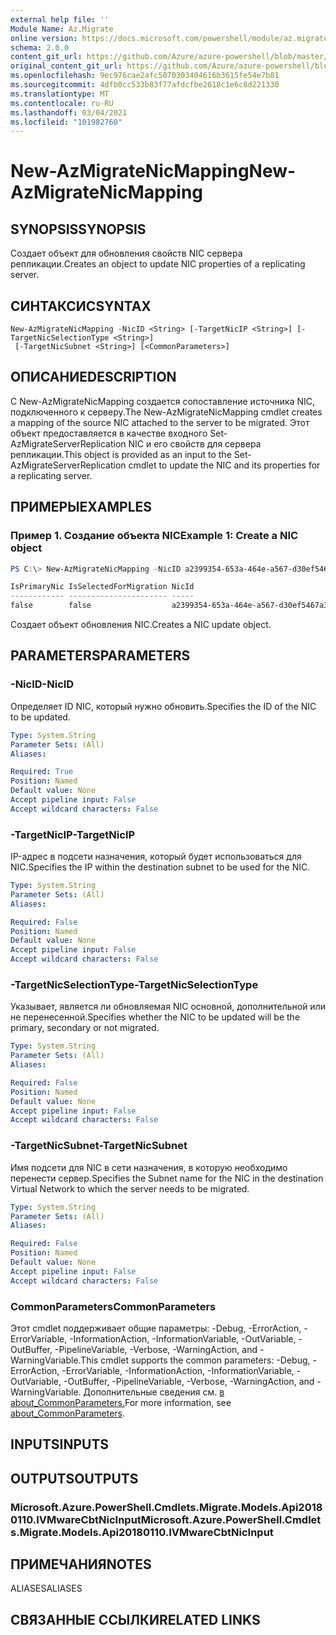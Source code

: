 ```yaml
---
external help file: ''
Module Name: Az.Migrate
online version: https://docs.microsoft.com/powershell/module/az.migrate/new-azmigratenicmapping
schema: 2.0.0
content_git_url: https://github.com/Azure/azure-powershell/blob/master/src/Migrate/help/New-AzMigrateNicMapping.md
original_content_git_url: https://github.com/Azure/azure-powershell/blob/master/src/Migrate/help/New-AzMigrateNicMapping.md
ms.openlocfilehash: 9ec976cae2afc5070303404616b3615fe54e7b81
ms.sourcegitcommit: 4dfb0cc533b83f77afdcfbe2618c1e6c8d221330
ms.translationtype: MT
ms.contentlocale: ru-RU
ms.lasthandoff: 03/04/2021
ms.locfileid: "101982760"
---
```

# <span data-ttu-id="03f1a-101">New-AzMigrateNicMapping</span><span class="sxs-lookup"><span data-stu-id="03f1a-101">New-AzMigrateNicMapping</span></span>

## <span data-ttu-id="03f1a-102">SYNOPSIS</span><span class="sxs-lookup"><span data-stu-id="03f1a-102">SYNOPSIS</span></span>
<span data-ttu-id="03f1a-103">Создает объект для обновления свойств NIC сервера репликации.</span><span class="sxs-lookup"><span data-stu-id="03f1a-103">Creates an object to update NIC properties of a replicating server.</span></span>

## <span data-ttu-id="03f1a-104">СИНТАКСИС</span><span class="sxs-lookup"><span data-stu-id="03f1a-104">SYNTAX</span></span>

```
New-AzMigrateNicMapping -NicID <String> [-TargetNicIP <String>] [-TargetNicSelectionType <String>]
 [-TargetNicSubnet <String>] [<CommonParameters>]
```

## <span data-ttu-id="03f1a-105">ОПИСАНИЕ</span><span class="sxs-lookup"><span data-stu-id="03f1a-105">DESCRIPTION</span></span>
<span data-ttu-id="03f1a-106">С New-AzMigrateNicMapping создается сопоставление источника NIC, подключенного к серверу.</span><span class="sxs-lookup"><span data-stu-id="03f1a-106">The New-AzMigrateNicMapping cmdlet creates a mapping of the source NIC attached to the server to be migrated.</span></span>
<span data-ttu-id="03f1a-107">Этот объект предоставляется в качестве входного Set-AzMigrateServerReplication NIC и его свойств для сервера репликации.</span><span class="sxs-lookup"><span data-stu-id="03f1a-107">This object is provided as an input to the Set-AzMigrateServerReplication cmdlet to update the NIC and its properties for a replicating server.</span></span>

## <span data-ttu-id="03f1a-108">ПРИМЕРЫ</span><span class="sxs-lookup"><span data-stu-id="03f1a-108">EXAMPLES</span></span>

### <span data-ttu-id="03f1a-109">Пример 1. Создание объекта NIC</span><span class="sxs-lookup"><span data-stu-id="03f1a-109">Example 1: Create a NIC object</span></span>
```powershell
PS C:\> New-AzMigrateNicMapping -NicID a2399354-653a-464e-a567-d30ef5467a31 -TargetNicSelectionType primary -TargetNicIP "172.17.1.17"

IsPrimaryNic IsSelectedForMigration NicId                                TargetStaticIPAddress TargetSubnetName
------------ ---------------------- -----                                --------------------- ----------------
false        false                  a2399354-653a-464e-a567-d30ef5467a31
```

<span data-ttu-id="03f1a-110">Создает объект обновления NIC.</span><span class="sxs-lookup"><span data-stu-id="03f1a-110">Creates a NIC update object.</span></span>

## <span data-ttu-id="03f1a-111">PARAMETERS</span><span class="sxs-lookup"><span data-stu-id="03f1a-111">PARAMETERS</span></span>

### <span data-ttu-id="03f1a-112">-NicID</span><span class="sxs-lookup"><span data-stu-id="03f1a-112">-NicID</span></span>
<span data-ttu-id="03f1a-113">Определяет ID NIC, который нужно обновить.</span><span class="sxs-lookup"><span data-stu-id="03f1a-113">Specifies the ID of the NIC to be updated.</span></span>

```yaml
Type: System.String
Parameter Sets: (All)
Aliases:

Required: True
Position: Named
Default value: None
Accept pipeline input: False
Accept wildcard characters: False
```

### <span data-ttu-id="03f1a-114">-TargetNicIP</span><span class="sxs-lookup"><span data-stu-id="03f1a-114">-TargetNicIP</span></span>
<span data-ttu-id="03f1a-115">IP-адрес в подсети назначения, который будет использоваться для NIC.</span><span class="sxs-lookup"><span data-stu-id="03f1a-115">Specifies the IP within the destination subnet to be used for the NIC.</span></span>

```yaml
Type: System.String
Parameter Sets: (All)
Aliases:

Required: False
Position: Named
Default value: None
Accept pipeline input: False
Accept wildcard characters: False
```

### <span data-ttu-id="03f1a-116">-TargetNicSelectionType</span><span class="sxs-lookup"><span data-stu-id="03f1a-116">-TargetNicSelectionType</span></span>
<span data-ttu-id="03f1a-117">Указывает, является ли обновляемая NIC основной, дополнительной или не перенесенной.</span><span class="sxs-lookup"><span data-stu-id="03f1a-117">Specifies whether the NIC to be updated will be the primary, secondary or not migrated.</span></span>

```yaml
Type: System.String
Parameter Sets: (All)
Aliases:

Required: False
Position: Named
Default value: None
Accept pipeline input: False
Accept wildcard characters: False
```

### <span data-ttu-id="03f1a-118">-TargetNicSubnet</span><span class="sxs-lookup"><span data-stu-id="03f1a-118">-TargetNicSubnet</span></span>
<span data-ttu-id="03f1a-119">Имя подсети для NIC в сети назначения, в которую необходимо перенести сервер.</span><span class="sxs-lookup"><span data-stu-id="03f1a-119">Specifies the Subnet name for the NIC in the destination Virtual Network to which the server needs to be migrated.</span></span>

```yaml
Type: System.String
Parameter Sets: (All)
Aliases:

Required: False
Position: Named
Default value: None
Accept pipeline input: False
Accept wildcard characters: False
```

### <span data-ttu-id="03f1a-120">CommonParameters</span><span class="sxs-lookup"><span data-stu-id="03f1a-120">CommonParameters</span></span>
<span data-ttu-id="03f1a-121">Этот cmdlet поддерживает общие параметры: -Debug, -ErrorAction, -ErrorVariable, -InformationAction, -InformationVariable, -OutVariable, -OutBuffer, -PipelineVariable, -Verbose, -WarningAction, and -WarningVariable.</span><span class="sxs-lookup"><span data-stu-id="03f1a-121">This cmdlet supports the common parameters: -Debug, -ErrorAction, -ErrorVariable, -InformationAction, -InformationVariable, -OutVariable, -OutBuffer, -PipelineVariable, -Verbose, -WarningAction, and -WarningVariable.</span></span> <span data-ttu-id="03f1a-122">Дополнительные сведения см. [в about_CommonParameters.](http://go.microsoft.com/fwlink/?LinkID=113216)</span><span class="sxs-lookup"><span data-stu-id="03f1a-122">For more information, see [about_CommonParameters](http://go.microsoft.com/fwlink/?LinkID=113216).</span></span>

## <span data-ttu-id="03f1a-123">INPUTS</span><span class="sxs-lookup"><span data-stu-id="03f1a-123">INPUTS</span></span>

## <span data-ttu-id="03f1a-124">OUTPUTS</span><span class="sxs-lookup"><span data-stu-id="03f1a-124">OUTPUTS</span></span>

### <span data-ttu-id="03f1a-125">Microsoft.Azure.PowerShell.Cmdlets.Migrate.Models.Api20180110.IVMwareCbtNicInput</span><span class="sxs-lookup"><span data-stu-id="03f1a-125">Microsoft.Azure.PowerShell.Cmdlets.Migrate.Models.Api20180110.IVMwareCbtNicInput</span></span>

## <span data-ttu-id="03f1a-126">ПРИМЕЧАНИЯ</span><span class="sxs-lookup"><span data-stu-id="03f1a-126">NOTES</span></span>

<span data-ttu-id="03f1a-127">ALIASES</span><span class="sxs-lookup"><span data-stu-id="03f1a-127">ALIASES</span></span>

## <span data-ttu-id="03f1a-128">СВЯЗАННЫЕ ССЫЛКИ</span><span class="sxs-lookup"><span data-stu-id="03f1a-128">RELATED LINKS</span></span>

